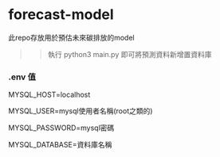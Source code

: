 # forecast-model

此repo存放用於預估未來碳排放的model

>> 執行 python3 main.py 即可將預測資料新增置資料庫

### .env 值

MYSQL_HOST=localhost

MYSQL_USER=mysql使用者名稱(root之類的)

MYSQL_PASSWORD=mysql密碼

MYSQL_DATABASE=資料庫名稱
